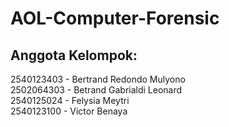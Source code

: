 # AOL-Computer-Forensic

## Anggota Kelompok:
2540123403 - Bertrand Redondo Mulyono<br>
2502064303 - Betrand Gabrialdi Leonard<br>
2540125024 - Felysia Meytri<br>
2540123100 - Victor Benaya<br>

